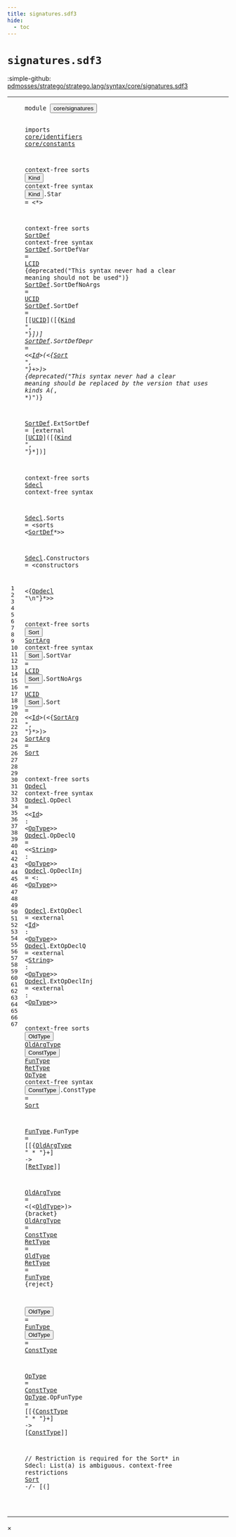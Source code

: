 ```yaml
---
title: signatures.sdf3
hide:
  - toc
---
```


# `signatures.sdf3`

:simple-github: [pdmosses/stratego/stratego.lang/syntax/core/signatures.sdf3]

[pdmosses/stratego/stratego.lang/syntax/core/signatures.sdf3]: https://github.com/pdmosses/stratego/blob/master/stratego.lang/syntax/core/signatures.sdf3 "The source file on GitHub"

<div class="sdf3"><table class="highlighttable"><tbody><tr><td class="linenos"><div class="linenodiv"><pre><span></span>1
2
3
4
5
6
7
8
9
10
11
12
13
14
15
16
17
18
19
20
21
22
23
24
25
26
27
28
29
30
31
32
33
34
35
36
37
38
39
40
41
42
43
44
45
46
47
48
49
50
51
52
53
54
55
56
57
58
59
60
61
62
63
64
65
66
67
</pre></div></td>
<td class="code"><pre><code><span class="keyword">module</span> <button class="modal-open" id="core/signatures_1_8" title="Multi-file references" data-urls="../main.sdf3/#core/signatures_7_3 line 7; ../modules.sdf3/#core/signatures_6_3 line 6; ../strategies.sdf3/#core/signatures_6_3 line 6; ../../deduplicated.sdf3/#core/signatures_5_3 line 5; ../../gradual-types/overlays.sdf3/#core/signatures_4_3 line 4; ../../gradual-types/signatures.sdf3/#core/signatures_5_3 line 5; ../../sugar/dynamic-rules.sdf3/#core/signatures_6_3 line 6; ../../sugar/rules.sdf3/#core/signatures_5_5 line 5; ../../sugar/signatures.sdf3/#core/signatures_4_3 line 4">core/signatures</button>

<span class="keyword">imports</span>
  <a href="../identifiers.sdf3/#core/identifiers_1_8" id="core/identifiers_4_3" title="Defined at ../identifiers.sdf3 line 1">core/identifiers</a>
  <a href="../constants.sdf3/#core/constants_1_8" id="core/constants_5_3" title="Defined at ../constants.sdf3 line 1">core/constants</a>

<span class="keyword">context-free sorts</span> <button class="modal-open" id="Kind_7_20" title="Multi-file references" data-urls="#Kind_15_31 line 15, 18; ../../deduplicated.sdf3/#Kind_28_28 line 28, 31">Kind</button>
<span class="keyword">context-free syntax</span>
  <button class="modal-open" id="Kind_9_3" title="Multi-file references" data-urls="#Kind_15_31 line 15, 18; ../../deduplicated.sdf3/#Kind_28_28 line 28, 31">Kind</button>.<span class="cons_Constructor"><span id="Star_9_8" title="Not referenced">Star</span></span> = &lt;<span class="cons_String">*</span>&gt;

<span class="keyword">context-free sorts</span> <a href="#SortDef_24_9" id="SortDef_11_20" title="Referenced at line 24">SortDef</a>
<span class="keyword">context-free syntax</span>
  <a href="#SortDef_24_9" id="SortDef_13_3" title="Referenced at line 24">SortDef</a>.<span class="cons_Constructor"><span id="SortDefVar_13_11" title="Not referenced">SortDefVar</span></span>    = <a href="../identifiers.sdf3/#LCID_16_22" id="LCID_13_27" title="Defined at ../identifiers.sdf3 line 16, 25, 47">LCID</a> {<span class="keyword">deprecated</span>("This syntax never had a clear meaning should not be used")}
  <a href="#SortDef_24_9" id="SortDef_14_3" title="Referenced at line 24">SortDef</a>.<span class="cons_Constructor"><span id="SortDefNoArgs_14_11" title="Not referenced">SortDefNoArgs</span></span> = <a href="../identifiers.sdf3/#UCID_16_27" id="UCID_14_27" title="Defined at ../identifiers.sdf3 line 16, 26, 48">UCID</a>
  <a href="#SortDef_24_9" id="SortDef_15_3" title="Referenced at line 24">SortDef</a>.<span class="cons_Constructor"><span id="SortDef_15_11" title="Not referenced">SortDef</span></span> = [[<a href="../identifiers.sdf3/#UCID_16_27" id="UCID_15_23" title="Defined at ../identifiers.sdf3 line 16, 26, 48">UCID</a>]<span class="cons_String">(</span>[{<a href="#Kind_7_20" id="Kind_15_31" title="Defined at line 7, 9">Kind</a> <span class="cons_Lit">", "</span>}*]<span class="cons_String">)</span>]
  <a href="#SortDef_24_9" id="SortDef_16_3" title="Referenced at line 24">SortDef</a>.<span class="cons_Constructor"><span id="SortDefDepr_16_11" title="Not referenced">SortDefDepr</span></span> = &lt;&lt;<a href="../identifiers.sdf3/#Id_16_15" id="Id_16_27" title="Defined at ../identifiers.sdf3 line 16, 21, 23, 43, 44, 45">Id</a>&gt;<span class="cons_String">(</span>&lt;{<a href="#Sort_31_20" id="Sort_16_33" title="Defined at line 31, 33, 34, 35">Sort</a> <span class="cons_Lit">", "</span>}+&gt;<span class="cons_String">)</span>&gt; {<span class="keyword">deprecated</span>("This syntax never had a clear meaning should be replaced by the version that uses kinds A(*, *)")}

  <a href="#SortDef_24_9" id="SortDef_18_3" title="Referenced at line 24">SortDef</a>.<span class="cons_Constructor"><span id="ExtSortDef_18_11" title="Not referenced">ExtSortDef</span></span> = [<span class="cons_String">external</span> [<a href="../identifiers.sdf3/#UCID_16_27" id="UCID_18_35" title="Defined at ../identifiers.sdf3 line 16, 26, 48">UCID</a>]<span class="cons_String">(</span>[{<a href="#Kind_7_20" id="Kind_18_43" title="Defined at line 7, 9">Kind</a> <span class="cons_Lit">", "</span>}*]<span class="cons_String">)</span>]

<span class="keyword">context-free sorts</span> <a href="../modules.sdf3/#Sdecl_36_3" id="Sdecl_20_20" title="Referenced at ../modules.sdf3 line 36">Sdecl</a>
<span class="keyword">context-free syntax</span>

  <a href="../modules.sdf3/#Sdecl_36_3" id="Sdecl_23_3" title="Referenced at ../modules.sdf3 line 36">Sdecl</a>.<span class="cons_Constructor"><span id="Sorts_23_9" title="Not referenced">Sorts</span></span> =
&lt;<span class="cons_String">sorts</span> &lt;<a href="#SortDef_11_20" id="SortDef_24_9" title="Defined at line 11, 13, 14, 15, 16, 18">SortDef</a>*&gt;&gt;

  <a href="../modules.sdf3/#Sdecl_36_3" id="Sdecl_26_3" title="Referenced at ../modules.sdf3 line 36">Sdecl</a>.<span class="cons_Constructor"><span id="Constructors_26_9" title="Not referenced">Constructors</span></span> =
&lt;<span class="cons_String">constructors</span>

&lt;{<a href="#Opdecl_38_20" id="Opdecl_29_3" title="Defined at line 38, 40, 41, 42, 44, 45, 46">Opdecl</a> <span class="cons_Lit">"\n"</span>}*&gt;&gt;

<span class="keyword">context-free sorts</span> <button class="modal-open" id="Sort_31_20" title="Multi-file references" data-urls="#Sort_16_33 line 16, 36, 50, 67; ../../deduplicated.sdf3/#Sort_29_26 line 29, 77; ../../gradual-types/signatures.sdf3/#Sort_24_24 line 24">Sort</button> <a href="#SortArg_35_29" id="SortArg_31_25" title="Referenced at line 35">SortArg</a>
<span class="keyword">context-free syntax</span>
  <button class="modal-open" id="Sort_33_3" title="Multi-file references" data-urls="#Sort_16_33 line 16, 36, 50, 67; ../../deduplicated.sdf3/#Sort_29_26 line 29, 77; ../../gradual-types/signatures.sdf3/#Sort_24_24 line 24">Sort</button>.<span class="cons_Constructor"><span id="SortVar_33_8" title="Not referenced">SortVar</span></span>    = <a href="../identifiers.sdf3/#LCID_16_22" id="LCID_33_21" title="Defined at ../identifiers.sdf3 line 16, 25, 47">LCID</a>
  <button class="modal-open" id="Sort_34_3" title="Multi-file references" data-urls="#Sort_16_33 line 16, 36, 50, 67; ../../deduplicated.sdf3/#Sort_29_26 line 29, 77; ../../gradual-types/signatures.sdf3/#Sort_24_24 line 24">Sort</button>.<span class="cons_Constructor"><span id="SortNoArgs_34_8" title="Not referenced">SortNoArgs</span></span> = <a href="../identifiers.sdf3/#UCID_16_27" id="UCID_34_21" title="Defined at ../identifiers.sdf3 line 16, 26, 48">UCID</a>
  <button class="modal-open" id="Sort_35_3" title="Multi-file references" data-urls="#Sort_16_33 line 16, 36, 50, 67; ../../deduplicated.sdf3/#Sort_29_26 line 29, 77; ../../gradual-types/signatures.sdf3/#Sort_24_24 line 24">Sort</button>.<span class="cons_Constructor"><span id="Sort_35_8" title="Not referenced">Sort</span></span>       = &lt;&lt;<a href="../identifiers.sdf3/#Id_16_15" id="Id_35_23" title="Defined at ../identifiers.sdf3 line 16, 21, 23, 43, 44, 45">Id</a>&gt;<span class="cons_String">(</span>&lt;{<a href="#SortArg_31_25" id="SortArg_35_29" title="Defined at line 31, 36">SortArg</a> <span class="cons_Lit">", "</span>}*&gt;<span class="cons_String">)</span>&gt;
  <a href="#SortArg_35_29" id="SortArg_36_3" title="Referenced at line 35">SortArg</a> = <a href="#Sort_31_20" id="Sort_36_13" title="Defined at line 31, 33, 34, 35">Sort</a>

<span class="keyword">context-free sorts</span> <a href="#Opdecl_29_3" id="Opdecl_38_20" title="Referenced at line 29">Opdecl</a>
<span class="keyword">context-free syntax</span>
  <a href="#Opdecl_29_3" id="Opdecl_40_3" title="Referenced at line 29">Opdecl</a>.<span class="cons_Constructor"><span id="OpDecl_40_10" title="Not referenced">OpDecl</span></span>    = &lt;&lt;<a href="../identifiers.sdf3/#Id_16_15" id="Id_40_24" title="Defined at ../identifiers.sdf3 line 16, 21, 23, 43, 44, 45">Id</a>&gt; <span class="cons_String">:</span> &lt;<a href="#OpType_48_65" id="OpType_40_31" title="Defined at line 48, 62, 63">OpType</a>&gt;&gt;
  <a href="#Opdecl_29_3" id="Opdecl_41_3" title="Referenced at line 29">Opdecl</a>.<span class="cons_Constructor"><span id="OpDeclQ_41_10" title="Not referenced">OpDeclQ</span></span>   = &lt;&lt;<a href="../constants.sdf3/#String_3_24" id="String_41_24" title="Defined at ../constants.sdf3 line 3, 9">String</a>&gt; <span class="cons_String">:</span> &lt;<a href="#OpType_48_65" id="OpType_41_35" title="Defined at line 48, 62, 63">OpType</a>&gt;&gt;
  <a href="#Opdecl_29_3" id="Opdecl_42_3" title="Referenced at line 29">Opdecl</a>.<span class="cons_Constructor"><span id="OpDeclInj_42_10" title="Not referenced">OpDeclInj</span></span> = &lt;<span class="cons_String">:</span> &lt;<a href="#OpType_48_65" id="OpType_42_26" title="Defined at line 48, 62, 63">OpType</a>&gt;&gt;

  <a href="#Opdecl_29_3" id="Opdecl_44_3" title="Referenced at line 29">Opdecl</a>.<span class="cons_Constructor"><span id="ExtOpDecl_44_10" title="Not referenced">ExtOpDecl</span></span>    = &lt;<span class="cons_String">external</span> &lt;<a href="../identifiers.sdf3/#Id_16_15" id="Id_44_36" title="Defined at ../identifiers.sdf3 line 16, 21, 23, 43, 44, 45">Id</a>&gt; <span class="cons_String">:</span> &lt;<a href="#OpType_48_65" id="OpType_44_43" title="Defined at line 48, 62, 63">OpType</a>&gt;&gt;
  <a href="#Opdecl_29_3" id="Opdecl_45_3" title="Referenced at line 29">Opdecl</a>.<span class="cons_Constructor"><span id="ExtOpDeclQ_45_10" title="Not referenced">ExtOpDeclQ</span></span>   = &lt;<span class="cons_String">external</span> &lt;<a href="../constants.sdf3/#String_3_24" id="String_45_36" title="Defined at ../constants.sdf3 line 3, 9">String</a>&gt; <span class="cons_String">:</span> &lt;<a href="#OpType_48_65" id="OpType_45_47" title="Defined at line 48, 62, 63">OpType</a>&gt;&gt;
  <a href="#Opdecl_29_3" id="Opdecl_46_3" title="Referenced at line 29">Opdecl</a>.<span class="cons_Constructor"><span id="ExtOpDeclInj_46_10" title="Not referenced">ExtOpDeclInj</span></span> = &lt;<span class="cons_String">external</span> <span class="cons_String">:</span> &lt;<a href="#OpType_48_65" id="OpType_46_38" title="Defined at line 48, 62, 63">OpType</a>&gt;&gt;

<span class="keyword">context-free sorts</span> <button class="modal-open" id="OldType_48_20" title="Multi-file references" data-urls="#OldType_54_19 line 54, 56; ../strategies.sdf3/#OldType_50_29 line 50">OldType</button> <a href="#OldArgType_52_24" id="OldArgType_48_28" title="Referenced at line 52">OldArgType</a> <button class="modal-open" id="ConstType_48_39" title="Multi-file references" data-urls="#ConstType_55_16 line 55, 60, 62, 63; ../../gradual-types/overlays.sdf3/#ConstType_10_15 line 10, 13">ConstType</button> <a href="#FunType_57_13" id="FunType_48_49" title="Referenced at line 57, 59">FunType</a> <a href="#RetType_52_48" id="RetType_48_57" title="Referenced at line 52">RetType</a> <a href="#OpType_40_31" id="OpType_48_65" title="Referenced at line 40, 41, 42, 44, 45, 46">OpType</a>
<span class="keyword">context-free syntax</span>
  <button class="modal-open" id="ConstType_50_3" title="Multi-file references" data-urls="#ConstType_55_16 line 55, 60, 62, 63; ../../gradual-types/overlays.sdf3/#ConstType_10_15 line 10, 13">ConstType</button>.<span class="cons_Constructor"><span id="ConstType_50_13" title="Not referenced">ConstType</span></span> = <a href="#Sort_31_20" id="Sort_50_25" title="Defined at line 31, 33, 34, 35">Sort</a>

  <a href="#FunType_57_13" id="FunType_52_3" title="Referenced at line 57, 59">FunType</a>.<span class="cons_Constructor"><span id="FunType_52_11" title="Not referenced">FunType</span></span> = [[{<a href="#OldArgType_48_28" id="OldArgType_52_24" title="Defined at line 48, 54, 55">OldArgType</a> <span class="cons_Lit">" * "</span>}+] <span class="cons_String">-&gt;</span> [<a href="#RetType_48_57" id="RetType_52_48" title="Defined at line 48, 56, 57">RetType</a>]]

  <a href="#OldArgType_52_24" id="OldArgType_54_3" title="Referenced at line 52">OldArgType</a> = &lt;<span class="cons_String">(</span>&lt;<a href="#OldType_48_20" id="OldType_54_19" title="Defined at line 48, 59, 60">OldType</a>&gt;<span class="cons_String">)</span>&gt; {<span class="keyword">bracket</span>}
  <a href="#OldArgType_52_24" id="OldArgType_55_3" title="Referenced at line 52">OldArgType</a> = <a href="#ConstType_48_39" id="ConstType_55_16" title="Defined at line 48, 50">ConstType</a>
  <a href="#RetType_52_48" id="RetType_56_3" title="Referenced at line 52">RetType</a> = <a href="#OldType_48_20" id="OldType_56_13" title="Defined at line 48, 59, 60">OldType</a>
  <a href="#RetType_52_48" id="RetType_57_3" title="Referenced at line 52">RetType</a> = <a href="#FunType_48_49" id="FunType_57_13" title="Defined at line 48, 52">FunType</a> {<span class="keyword">reject</span>}

  <button class="modal-open" id="OldType_59_3" title="Multi-file references" data-urls="#OldType_54_19 line 54, 56; ../strategies.sdf3/#OldType_50_29 line 50">OldType</button> = <a href="#FunType_48_49" id="FunType_59_13" title="Defined at line 48, 52">FunType</a>
  <button class="modal-open" id="OldType_60_3" title="Multi-file references" data-urls="#OldType_54_19 line 54, 56; ../strategies.sdf3/#OldType_50_29 line 50">OldType</button> = <a href="#ConstType_48_39" id="ConstType_60_13" title="Defined at line 48, 50">ConstType</a>

  <a href="#OpType_40_31" id="OpType_62_3" title="Referenced at line 40, 41, 42, 44, 45, 46">OpType</a> = <a href="#ConstType_48_39" id="ConstType_62_12" title="Defined at line 48, 50">ConstType</a>
  <a href="#OpType_40_31" id="OpType_63_3" title="Referenced at line 40, 41, 42, 44, 45, 46">OpType</a>.<span class="cons_Constructor"><span id="OpFunType_63_10" title="Not referenced">OpFunType</span></span> = [[{<a href="#ConstType_48_39" id="ConstType_63_25" title="Defined at line 48, 50">ConstType</a> <span class="cons_Lit">" * "</span>}+] <span class="cons_String">-&gt;</span> [<a href="#ConstType_48_39" id="ConstType_63_48" title="Defined at line 48, 50">ConstType</a>]]

<span class="layout">// Restriction is required for the Sort* in Sdecl: List(a) is ambiguous.</span>
<span class="keyword">context-free restrictions</span>
  <a href="#Sort_31_20" id="Sort_67_3" title="Defined at line 31, 33, 34, 35">Sort</a> -/- [\(]

</code></pre></td></tr></tbody></table></div>

<div id="modal">
  <div id="modal-content">
    <span id="modal-close">&times;</span>
    <h2 id="modal-h2"></h2>
    <p  id="modal-p"></p>
    <ul id="modal-ul"></ul>
  </div>
</div>
